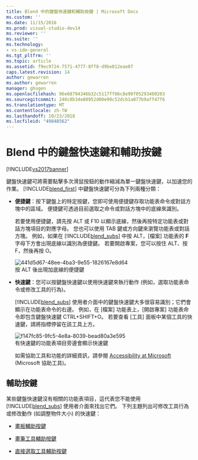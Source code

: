 ```yaml
---
title: Blend 中的鍵盤快速鍵和輔助按鍵 | Microsoft Docs
ms.custom: ''
ms.date: 11/15/2016
ms.prod: visual-studio-dev14
ms.reviewer: ''
ms.suite: ''
ms.technology:
- vs-ide-general
ms.tgt_pltfrm: ''
ms.topic: article
ms.assetid: f9ec9724-7571-4777-8ff8-d9be012eae8f
caps.latest.revision: 14
author: gewarren
ms.author: gewarren
manager: ghogen
ms.openlocfilehash: 96e68794346b32c5117ff06c8e90f05293460203
ms.sourcegitcommit: 240c8b34e80952d00e90c52dcb1a077b9aff47f6
ms.translationtype: MT
ms.contentlocale: zh-TW
ms.lasthandoff: 10/23/2018
ms.locfileid: "49848562"
---
```

# <a name="keyboard-shortcuts-and-modifier-keys-in-blend"></a>Blend 中的鍵盤快速鍵和輔助按鍵
[!INCLUDE[vs2017banner](../includes/vs2017banner.md)]

鍵盤快速鍵可將需要點擊多次滑鼠按鈕的動作縮減為單一鍵盤快速鍵，以加速您的作業。 [!INCLUDE[blend_first](../includes/blend-first-md.md)] 中鍵盤快速鍵可分為下列兩種分類：  
  
- **便捷鍵**：按下鍵盤上的特定按鍵，您即可使用便捷鍵存取功能表命令或對話方塊中的區域。 便捷鍵可透過目前選取之命令或對話方塊中的底線來識別。  
  
   若要使用便捷鍵，請先按 ALT 或 F10 以顯示底線，然後再按特定功能表或對話方塊項目的對應字母。 您也可以使用 TAB 鍵或方向鍵來瀏覽功能表或對話方塊。 例如，如果在 [!INCLUDE[blend_subs](../includes/blend-subs-md.md)] 中按 ALT，[檔案] 功能表的 **F** 字母下方會出現底線以識別為便捷鍵。 若要開啟專案，您可以按住 ALT、按 F，然後再按 O。  
  
   ![](../designers/media/441d5d67-48ee-4ba3-9e55-1826167e8d64.png "441d5d67-48ee-4ba3-9e55-1826167e8d64")  
  按 ALT 後出現加底線的便捷鍵  
  
- **快速鍵**：您可以按鍵盤快速鍵以使用快速鍵來執行動作 (例如，選取功能表命令或修改工具的行為)。  
  
   [!INCLUDE[blend_subs](../includes/blend-subs-md.md)] 使用者介面中的鍵盤快速鍵大多很容易識別；它們會顯示在功能表命令的右邊。 例如，在 [檔案] 功能表上，[開啟專案] 功能表命令即包含鍵盤快速鍵 CTRL+SHIFT+O。 若要查看 [工具] 面板中某個工具的快速鍵，請將指標停留在該工具上方。  
  
   ![](../designers/media/f147fc85-9fc5-4e8a-8039-bead80a3e595.png "f147fc85-9fc5-4e8a-8039-bead80a3e595")  
  有快速鍵的功能表項目旁邊會顯示快速鍵  
  
  如需協助工具和功能的詳細資訊，請參閱 [Accessibility at Microsoft](http://go.microsoft.com/fwlink/?LinkId=75069) (Microsoft 協助工具)。  
  
## <a name="modifier-keys"></a>輔助按鍵  
 某些鍵盤快速鍵沒有相關的功能表項目，這代表您不能使用 [!INCLUDE[blend_subs](../includes/blend-subs-md.md)] 使用者介面來找出它們。 下列主題列出可修改工具行為或修改動作 (如調整物件大小) 的快速鍵：  
  
-   [畫板輔助按鍵](../designers/artboard-modifier-keys-in-blend.md)  
  
-   [畫筆工具輔助按鍵](../designers/pen-tool-modifier-keys-in-blend.md)  
  
-   [直接選取工具輔助按鍵](../designers/direct-selection-tool-modifier-keys-in-blend.md)



